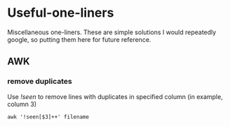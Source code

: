 # Useful-one-liners
Miscellaneous one-liners. These are simple solutions I would repeatedly google, so putting them here for future reference. 


## AWK

### remove duplicates

Use *!seen* to remove lines with duplicates in specified column (in example, column 3)
```
awk '!seen[$3]++' filename
```